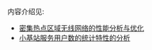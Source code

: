 内容介绍见:
- [密集热点区域无线网络的性能分析与优化](https://jimyma.github.io/2018/03/12/UDNs/)
- [小基站服务用户数的统计特性的分析](https://jimyma.github.io/2018/03/15/statistics_select_user_num/)
